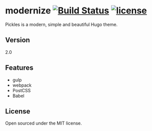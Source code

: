 # modernize [![Build Status](https://travis-ci.org/mismith0227/hugo_theme_pickles.svg?branch=master)](https://travis-ci.org/mismith0227/hugo_theme_pickles) [![license](https://img.shields.io/github/license/mashape/apistatus.svg)](https://github.com/mismith0227/hugo_theme_pickles/blob/master/license.md)

Pickles is a modern, simple and beautiful Hugo theme.

## Version

2.0

## Features

* gulp
* webpack
* PostCSS
* Babel

## License

Open sourced under the MIT license.
